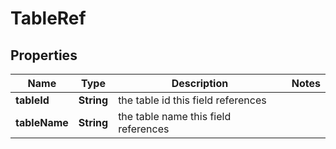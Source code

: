 

# TableRef


## Properties

| Name | Type | Description | Notes |
|------------ | ------------- | ------------- | -------------|
|**tableId** | **String** | the table id this field references |  |
|**tableName** | **String** | the table name this field references |  |




